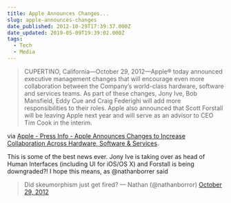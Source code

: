 ```yaml
---
title: Apple Announces Changes...
slug: apple-announces-changes
date_published: 2012-10-29T17:39:37.000Z
date_updated: 2019-05-09T19:39:02.000Z
tags:
  - Tech
  - Media
---
```


> CUPERTINO, California—October 29, 2012—Apple® today announced executive management changes that will encourage even more collaboration between the Company’s world-class hardware, software and services teams. As part of these changes, Jony Ive, Bob Mansfield, Eddy Cue and Craig Federighi will add more responsibilities to their roles. Apple also announced that Scott Forstall will be leaving Apple next year and will serve as an advisor to CEO Tim Cook in the interim.

via [Apple - Press Info - Apple Announces Changes to Increase Collaboration Across Hardware, Software & Services](http://www.apple.com/pr/library/2012/10/29Apple-Announces-Changes-to-Increase-Collaboration-Across-Hardware-Software-Services.html).

This is some of the best news ever. Jony Ive is taking over as head of Human Interfaces (including UI for iOS/OS X) and Forstall is being downgraded?! I hope this means, as @nathanborrer said

> Did skeumorphism just get fired?
> &mdash; Nathan (@nathanborror) [October 29, 2012](https://twitter.com/nathanborror/status/263045481427513344?ref_src=twsrc%5Etfw)
